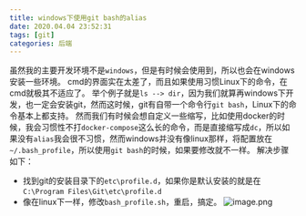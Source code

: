 ```yaml
---
title: windows下使用git bash的alias
date: 2020.04.04 23:52:31
tags: [git]
categories: 后端
---
```


虽然我的主要开发环境不是`windows`，但是有时候会使用到，所以也会在windows安装一些环境。
cmd的界面实在太差了，而且如果使用习惯Linux下的命令，在cmd就极其不适应了。
举个例子就是`ls --> dir`，因为我们就算再windows下开发，也一定会安装git，然而这时候，git有自带一个命令行`git bash`，Linux下的命令基本上都支持。
然而我们有时候会想自定义一些缩写，比如使用docker的时候，我会习惯性不打`docker-compose`这么长的命令，而是直接缩写成`dc`，所以如果没有`alias`我会很不习惯，然而windows并没有像linux那样，将配置放在`~/.bash_profile`，所以使用`git bash`的时候，如果要修改就不一样。
解决步骤如下：
- 找到git的安装目录下的`etc\profile.d`，如果你是默认安装的就是在`C:\Program Files\Git\etc\profile.d`
- 像在linux下一样，修改`bash_profile.sh`，重启，搞定。
![image.png](https://upload-images.jianshu.io/upload_images/121543-4c8c0e3f4a2e6c3d.png?imageMogr2/auto-orient/strip%7CimageView2/2/w/1240)
